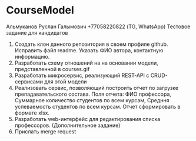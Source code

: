 # CourseModel
Альмуканов Руслан Галымович
+77058220822 (TG, WhatsApp)
Тестовое задание для кандидатов 

1) Создать клон данного репозитория	в своем профиле github. Исправить файл readme. Указать ФИО автора, контактную информацию.
2) Разработать схему отношений на на основании модели, представленной в courses.gif
3) Разработать микросервис, реализующий REST-API с CRUD-сервисами для этой модели 
4) Реализовать сервис, позволяющий построить отчет по загрузке препадавательского состава. Поля отчета: ФИО профессора, Суммарное количество студентов по всем курсам, Средння успеваемость студентов по всем курсам. Отчет сформировать в формате xlsx.
5) Разработать web-интерфейс для редактирования списка профессоров. (Дополнительное задание)
6) Прислать merge request
